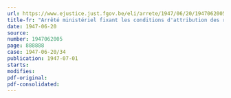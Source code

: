 ```yaml
---
url: https://www.ejustice.just.fgov.be/eli/arrete/1947/06/20/1947062005/justel
title-fr: "Arrêté ministériel fixant les conditions d'attribution des rations de combustibles à usage domestique aux consommateurs ordinaires et exceptionnels (Abrogé par AM 15-03-1948, art. 62)"
date: 1947-06-20
source:
number: 1947062005
page: 888888
case: 1947-06-20/34
publication: 1947-07-01
starts:
modifies:
pdf-original:
pdf-consolidated:
---
```


